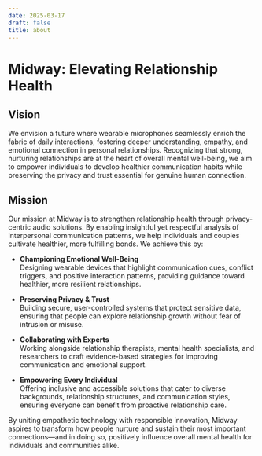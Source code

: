 ```yaml
---
date: 2025-03-17
draft: false
title: about
---
```


# Midway: Elevating Relationship Health

## Vision
We envision a future where wearable microphones seamlessly enrich the fabric of daily interactions, fostering deeper understanding, empathy, and emotional connection in personal relationships. Recognizing that strong, nurturing relationships are at the heart of overall mental well-being, we aim to empower individuals to develop healthier communication habits while preserving the privacy and trust essential for genuine human connection.

## Mission
Our mission at Midway is to strengthen relationship health through privacy-centric audio solutions. By enabling insightful yet respectful analysis of interpersonal communication patterns, we help individuals and couples cultivate healthier, more fulfilling bonds. We achieve this by:

- **Championing Emotional Well-Being**  
  Designing wearable devices that highlight communication cues, conflict triggers, and positive interaction patterns, providing guidance toward healthier, more resilient relationships.

- **Preserving Privacy & Trust**  
  Building secure, user-controlled systems that protect sensitive data, ensuring that people can explore relationship growth without fear of intrusion or misuse.

- **Collaborating with Experts**  
  Working alongside relationship therapists, mental health specialists, and researchers to craft evidence-based strategies for improving communication and emotional support.

- **Empowering Every Individual**  
  Offering inclusive and accessible solutions that cater to diverse backgrounds, relationship structures, and communication styles, ensuring everyone can benefit from proactive relationship care.

By uniting empathetic technology with responsible innovation, Midway aspires to transform how people nurture and sustain their most important connections—and in doing so, positively influence overall mental health for individuals and communities alike.
